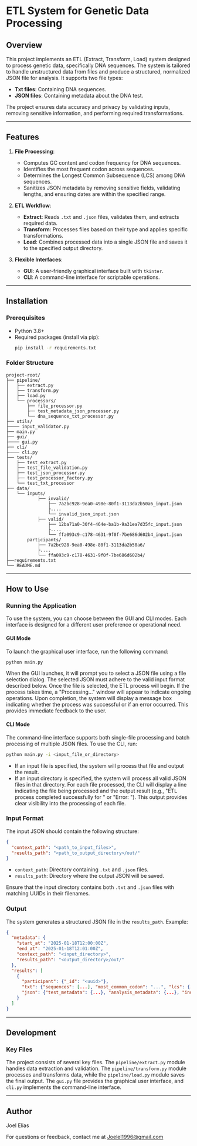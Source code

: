 # ETL System for Genetic Data Processing

## Overview

This project implements an ETL (Extract, Transform, Load) system designed to process genetic data, specifically DNA sequences. The system is tailored to handle unstructured data from files and produce a structured, normalized JSON file for analysis. It supports two file types:

- **Txt files**: Containing DNA sequences.
- **JSON files**: Containing metadata about the DNA test.

The project ensures data accuracy and privacy by validating inputs, removing sensitive information, and performing required transformations.

---

## Features

1. **File Processing**:

   - Computes GC content and codon frequency for DNA sequences.
   - Identifies the most frequent codon across sequences.
   - Determines the Longest Common Subsequence (LCS) among DNA sequences.
   - Sanitizes JSON metadata by removing sensitive fields, validating lengths, and ensuring dates are within the specified range.

2. **ETL Workflow**:

   - **Extract**: Reads `.txt` and `.json` files, validates them, and extracts required data.
   - **Transform**: Processes files based on their type and applies specific transformations.
   - **Load**: Combines processed data into a single JSON file and saves it to the specified output directory.

3. **Flexible Interfaces**:

   - **GUI**: A user-friendly graphical interface built with `tkinter`.
   - **CLI**: A command-line interface for scriptable operations.

---

## Installation

### Prerequisites

- Python 3.8+
- Required packages (install via pip):
  ```bash
  pip install -r requirements.txt
  ```

### Folder Structure

```
project-root/
├── pipeline/
│   ├── extract.py
│   ├── transform.py
│   ├── load.py
│   └── processors/
│       ├── file_processor.py
│       ├── test_metadata_json_processor.py
│       └── dna_sequence_txt_processor.py
├── utils/
├──── input_validator.py
├── main.py
├── gui/
├──── gui.py
├── cli/
├──── cli.py
├── tests/
│   ├── test_extract.py
│   ├── test_file_validation.py
│   ├── test_json_processor.py
│   ├── test_processor_factory.py
│   └── test_txt_processor
├── data/
│   └── inputs/
│           ├── invalid/
│               ├── 7a2bc928-9ea0-498e-80f1-3113da2b50a6_input.json
│               ├....
│               └── invalid_json_input.json
│           ├── valid/
│               ├── 12ba71a0-30f4-464e-ba1b-9a31ea7d35fc_input.json
│               ├....
│               └── ffa093c9-c178-4631-9f0f-7be686d602b4_input.json
│       participants/
│           ├── 7a2bc928-9ea0-498e-80f1-3113da2b50a6/
│           ├....
│           └── ffa093c9-c178-4631-9f0f-7be686d602b4/
├──requirements.txt
└── README.md
```

---

## How to Use

### Running the Application

To use the system, you can choose between the GUI and CLI modes. Each interface is designed for a different user preference or operational need.

#### GUI Mode

To launch the graphical user interface, run the following command:
```bash
python main.py
```

When the GUI launches, it will prompt you to select a JSON file using a file selection dialog. The selected JSON must adhere to the valid input format described below. Once the file is selected, the ETL process will begin. If the process takes time, a "Processing..." window will appear to indicate ongoing operations. Upon completion, the system will display a message box indicating whether the process was successful or if an error occurred. This provides immediate feedback to the user.

#### CLI Mode

The command-line interface supports both single-file processing and batch processing of multiple JSON files. To use the CLI, run:
```bash
python main.py -i <input_file_or_directory>
```

- If an input file is specified, the system will process that file and output the result.
- If an input directory is specified, the system will process all valid JSON files in that directory. For each file processed, the CLI will display a line indicating the file being processed and the output result (e.g., "ETL process completed successfully for <filename>" or "Error: <description>"). This output provides clear visibility into the processing of each file.

### Input Format

The input JSON should contain the following structure:
```json
{
  "context_path": "<path_to_input_files>",
  "results_path": "<path_to_output_directory>/out/"
}
```
- `context_path`: Directory containing `.txt` and `.json` files.
- `results_path`: Directory where the output JSON will be saved.

Ensure that the input directory contains both `.txt` and `.json` files with matching UUIDs in their filenames.

### Output

The system generates a structured JSON file in the `results_path`. Example:
```json
{
  "metadata": {
    "start_at": "2025-01-18T12:00:00Z",
    "end_at": "2025-01-18T12:01:00Z",
    "context_path": "<input_directory>",
    "results_path": "<output_directory>/out/"
  },
  "results": [
    {
      "participant": {"_id": "<uuid>"},
      "txt": {"sequences": [...], "most_common_codon": "...", "lcs": {...}},
      "json": {"test_metadata": {...}, "analysis_metadata": {...}, "individual_metadata": {...}}
    }
  ]
}
```

---

## Development

### Key Files

The project consists of several key files. The `pipeline/extract.py` module handles data extraction and validation. The `pipeline/transform.py` module processes and transforms data, while the `pipeline/load.py` module saves the final output. The `gui.py` file provides the graphical user interface, and `cli.py` implements the command-line interface.


---

## Author

Joel Elias

For questions or feedback, contact me at [Joelel1996@gmail.com](mailto:Joelel1996@gmail.com)

